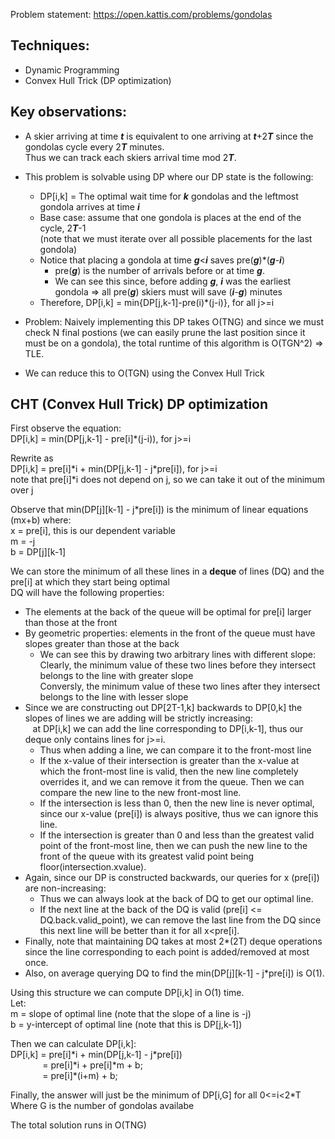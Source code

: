 
Problem statement: https://open.kattis.com/problems/gondolas

## Techniques:
* Dynamic Programming <br />
* Convex Hull Trick (DP optimization) <br />

## Key observations:
* A skier arriving at time ***t*** is equivalent to one arriving at ***t***+2***T*** since the gondolas cycle every 2***T*** minutes. <br />
Thus we can track each skiers arrival time mod 2***T***.
* This problem is solvable using DP where our DP state is the following: <br />
  * DP[i,k] = The optimal wait time for ***k*** gondolas and the leftmost gondola arrives at time ***i***
  * Base case: assume that one gondola is places at the end of the cycle, 2***T***-1 <br />
  (note that we must iterate over all possible placements for the last gondola)
  * Notice that placing a gondola at time ***g***\<***i*** saves pre(***g***)\*(***g***-***i***)
    * pre(***g***) is the number of arrivals before or at time ***g***.
    * We can see this since, before adding ***g***, ***i*** was the earliest gondola =>
    all pre(***g***) skiers must will save (***i***-***g***) minutes
  * Therefore, DP[i,k] = min{DP[j,k-1]-pre(i)\*(j-i)}, for all j>=i

* Problem: Naively implementing this DP takes O(TNG) and since we must check N final postions (we can easily prune the last position since it must be on a gondola), the total runtime of this algorithm is O(TGN^2) => TLE.
* We can reduce this to O(TGN) using the Convex Hull Trick

## CHT (Convex Hull Trick) DP optimization
First observe the equation: <br />
DP[i,k] = min(DP[j,k-1] - pre[i]\*(j-i)), for j>=i

Rewrite as <br />
DP[i,k] = pre[i]\*i + min(DP[j,k-1] - j\*pre[i]), for j>=i <br />
note that pre[i]\*i does not depend on j, so we can take it out of the minimum over j

Observe that min(DP[j][k-1] - j\*pre[i]) is the minimum of linear equations (mx+b) where: <br />
x = pre[i], this is our dependent variable <br />
m = -j <br />
b = DP[j][k-1] <br />

We can store the minimum of all these lines in a **deque** of lines (DQ) and the pre[i] at which they start being optimal <br />
DQ will have the following properties:
* The elements at the back of the queue will be optimal for pre[i] larger than those at the front
* By geometric properties: elements in the front of the queue must have slopes greater than those at the back
    * We can see this by drawing two arbitrary lines with different slope: <br />
      Clearly, the minimum value of these two lines before they intersect belongs to the line with greater slope <br />
      Conversly, the minimum value of these two lines after they intersect belongs to the line with lesser slope
* Since we are constructing out DP[2T-1,k] backwards to DP[0,k] the slopes of lines we are adding will be strictly increasing: <br />
  &nbsp;&nbsp; at DP[i,k] we can add the line corresponding to DP[i,k-1], thus our deque only contains lines for j>=i.
    * Thus when adding a line, we can compare it to the front-most line
    * If the x-value of their intersection is greater than the x-value at which the front-most line is valid, then the new line completely overrides it, and we can remove it from the queue. Then we can compare the new line to the new front-most line.
    * If the intersection is less than 0, then the new line is never optimal, since our x-value (pre[i]) is always positive, thus we can ignore this line.
    * If the intersection is greater than 0 and less than the greatest valid point of the front-most line, then we can push the new line to the front of the queue with its greatest valid point being floor(intersection.xvalue).
* Again, since our DP is constructed backwards, our queries for x (pre[i]) are non-increasing:
    * Thus we can always look at the back of DQ to get our optimal line.
    * If the next line at the back of the DQ is valid (pre[i] \<= DQ.back.valid_point), we can remove the last line from the DQ since this next line will be better than it for all x\<pre[i].
* Finally, note that maintaining DQ takes at most 2*(2T) deque operations since the line corresponding to each point is added/removed at most once.
* Also, on average querying DQ to find the min(DP[j][k-1] - j\*pre[i]) is O(1).

Using this structure we can compute DP[i,k] in O(1) time. <br />
Let: <br />
m = slope of optimal line (note that the slope of a line is -j) <br />
b = y-intercept of optimal line (note that this is DP[j,k-1])

Then we can calculate DP[i,k]: <br />
DP[i,k] = pre[i]\*i + min(DP[j,k-1] - j\*pre[i]) <br />
&nbsp;&nbsp;&nbsp;&nbsp;&nbsp;&nbsp;&nbsp;&nbsp;&nbsp;&nbsp;&nbsp;&nbsp;
= pre[i]\*i + pre[i]\*m + b; <br />
&nbsp;&nbsp;&nbsp;&nbsp;&nbsp;&nbsp;&nbsp;&nbsp;&nbsp;&nbsp;&nbsp;&nbsp;
= pre[i]\*(i+m) + b; <br />

Finally, the answer will just be the minimum of DP[i,G] for all 0\<=i\<2*T <br />
Where G is the number of gondolas availabe

The total solution runs in O(TNG)
